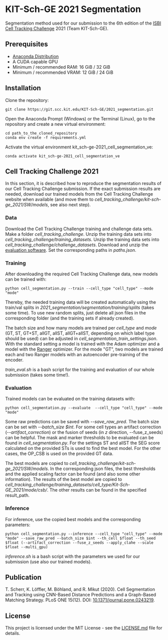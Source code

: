 # KIT-Sch-GE 2021 Segmentation

Segmentation method used for our submission to the 6th edition of the [ISBI Cell Tracking Challenge](http://celltrackingchallenge.net/) 2021 (Team KIT-Sch-GE).

## Prerequisites
* [Anaconda Distribution](https://www.anaconda.com/products/individual)
* A CUDA capable GPU
* Minimum / recommended RAM: 16 GiB / 32 GiB
* Minimum / recommended VRAM: 12 GiB / 24 GiB

## Installation
Clone the repository:
```
git clone https://git.scc.kit.edu/KIT-Sch-GE/2021_segmentation.git
```
Open the Anaconda Prompt (Windows) or the Terminal (Linux), go to the repository and create a new virtual environment:
```
cd path_to_the_cloned_repository
conda env create -f requirements.yml
```
Activate the virtual environment kit_sch-ge-2021_cell_segmentation_ve:
```
conda activate kit_sch-ge-2021_cell_segmentation_ve
```

## Cell Tracking Challenge 2021
In this section, it is described how to reproduce the segmentation results of our Cell Tracking Challenge submission. If the exact submission results are needed, download our trained models from the Cell Tracking Challenge website when available (and move them to *cell_tracking_challenge/kit-sch-ge_2021/SW/models*, see also next step).
 
### Data
Download the Cell Tracking Challenge training and challenge data sets. Make a folder *cell_tracking_challenge*. Unzip the training data sets into *cell_tracking_challenge/training_datasets*. Unzip the training data sets into *cell_tracking_challenge/challenge_datasets*. Download and unzip the [evaluation software](http://public.celltrackingchallenge.net/software/EvaluationSoftware.zip). Set the corresponding paths in *paths.json*.

### Training
After downloading the required Cell Tracking Challenge data, new models can be trained with:
```
python cell_segmentation.py --train --cell_type "cell_type" --mode "mode"
```
Thereby, the needed training data will be created automatically using the train/val splits in *2021_segmentation/segmentation/training/splits* (takes some time). To use new random splits, just delete all json files in the corresponding folder (and the training sets if already created).

The batch size and how many models are trained per *cell_type* and *mode* (GT, ST, GT+ST, allGT, allST, allGT+allST, depending on which label type should be used) can be adjusted in *cell_segmentation_train_settings.json*. With the standard setting a model is trained with the Adam optimizer and a model with the [Ranger](https://github.com/lessw2020/Ranger-Deep-Learning-Optimizer) optimizer. For the mode "GT", two models are trained each and two Ranger models with an autoencoder pre-training of the encoder.

*train_eval.sh* is a bash script for the training and evaluation of our whole submission (takes some time!). 

### Evaluation
Trained models can be evaluated on the training datasets with:
```
python cell_segmentation.py --evaluate  --cell_type "cell_type" --mode "mode"
```
Some raw predictions can be saved with *--save_raw_pred*. The batch size can be set with *--batch_size $int*. For some cell types an artifact correction (*--artifact_correction*) or the fusion of seeds (in *z* direction, --fuse_z_seeds) can be helpful. The mask and marker thresholds to be evaluated can be found in *cell_segmentation.py*. For the settings ST and allST the SEG score calculated on the provided STs is used to find the best model. For the other cases, the OP_CSB is used on the provided GT data.

The best models are copied to *cell_tracking_challenge/kit-sch-ge_2021/SW/models*. In the corresponding json files, the best thresholds and the applied scaling factor can be found (and also some other information). The results of the best model are copied to *cell_tracking_challenge/training_datasets/cell_type/Kit-Sch-GE_2021/mode/csb/*. The other results can be found in the specified result_path.

### Inference
For inference, use the copied best models and the corresponding parameters:
```
python cell_segmentation.py --inference --cell_type "cell_type" --mode "mode" --save_raw_pred --batch_size $int --th_cell $float --th_seed $float (--artifact_correction --fuse_z_seeds --apply_clahe --scale $float --multi_gpu)
```
*inference.sh* is a bash script with the parameters we used for our submission (use also our trained models).

## Publication ##
T. Scherr, K. Löffler, M. Böhland, and R. Mikut (2020). Cell Segmentation and Tracking using CNN-Based Distance Predictions and a Graph-Based Matching Strategy. PLoS ONE 15(12). DOI: [10.1371/journal.pone.0243219](https://doi.org/10.1371/journal.pone.0243219).

## License ##
This project is licensed under the MIT License - see the [LICENSE.md](LICENSE.md) file for details.